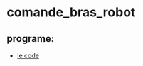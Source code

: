 # comande_bras_robot

## programe:

+ [le code](https://github.com/matthieu-59/comande_bras_robot/blob/master/comande_bras_robot.py)
